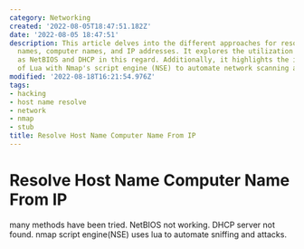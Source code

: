 ```yaml
---
category: Networking
created: '2022-08-05T18:47:51.182Z'
date: '2022-08-05 18:47:51'
description: This article delves into the different approaches for resolving host
  names, computer names, and IP addresses. It explores the utilization of tools such
  as NetBIOS and DHCP in this regard. Additionally, it highlights the integration
  of Lua with Nmap's script engine (NSE) to automate network scanning and assaults.
modified: '2022-08-18T16:21:54.976Z'
tags:
- hacking
- host name resolve
- network
- nmap
- stub
title: Resolve Host Name Computer Name From IP
---
```


# Resolve Host Name Computer Name From IP

many methods have been tried. NetBIOS not working. DHCP server not found. nmap script engine(NSE) uses lua to automate sniffing and attacks.

